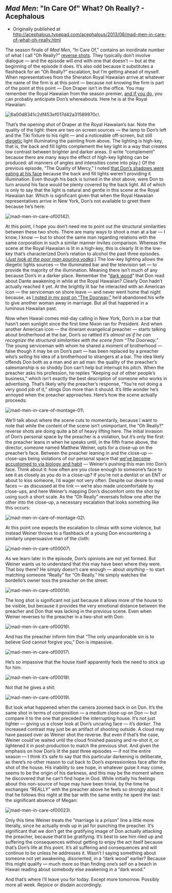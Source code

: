 ## <em>Mad Men</em>: "In Care Of" What? Oh Really? - Acephalous

 * Originally published at http://acephalous.typepad.com/acephalous/2013/06/mad-men-in-care-of-what-oh-really.html

The season finale of *Mad Men*, “In Care Of,” contains an inordinate number of what I call “Oh Really?” [reverse shots](http://classes.yale.edu/film-analysis/htmfiles/editing.htm#51531). They typically don’t involve dialogue — and the episode will end with one that doesn’t — but at the beginning of the episode it does. It’s also odd because it substitutes a flashback for an “Oh Really?” escalation, but I’m getting ahead of myself. When representatives from the Sheraton Royal Hawaiian arrive at whatever the name of the firm is at this point — because not knowing the firm is part of the point at this point — Don Draper isn’t in the office. You may remember the Royal Hawaiian from the season premier, [and if you do](http://acephalous.typepad.com/acephalous/2013/04/mad-men-dont-go-into-the-doorway-don.html), you can probably anticipate Don’s whereabouts. Here he is at the Royal Hawaiian:

![6a00d8341c2df453ef017d42a31589970c](images/tv/mad-men-in-care-of-1/6a00d8341c2df453ef017d42a31589970c-800wi.png)\ 

That’s the opening shot of Draper at the Royal Hawaiian’s bar. Note the quality of the light: there are two on screen sources — the lamp to Don’s left and the Tiki fixture to his right — and a noticeable off-screen, but still [diegetic](http://classes.yale.edu/film-analysis/htmfiles/basic-terms.htm#25890) light illuminating the painting from above. The lighting is high-key, that is, the back and fill lights complement the key light in a way that creates low contrast between brighter and darker areas. (I write “complement” because there are many ways the effect of high-key lighting can be produced: all manners of angles and intensities come into play.) Of the previous episode, “The Quality of Mercy,” I noted [that Don’s shadows were eating at his face](http://www.lawyersgunsmoneyblog.com/2013/06/mad-men-fencing-with-shadows-over-the-quality-of-mercy) because the back and fill lights weren’t providing it illumination. Even though his back is turned in the shot above, were Don to turn around his face would be plenty covered by the back light. All of which is only to say that the light is natural and gentle in this scene at the Royal Hawaiian bar. Which is significant given that when the Royal Hawaiian representatives arrive in New York, Don’s not available to greet them because he’s here:

![mad-men-in-care-of00142](images/tv/mad-men-in-care-of-1/mad-men-in-care-of00142.png)\ 

At this point, I hope you don’t need me to point out the structural similarities between these two shots. There are many ways to shoot a man at a bar — I know, I know — but to shoot the same man regarding relations with the same corporation in such a similar manner invites comparison. Whereas the scene at the Royal Hawaiian is lit in a high-key, this is clearly lit in the low-key that’s characterized Don’s relation to alcohol the past three episodes. ([*Just look at the poor man pouring vodka*](http://www.lawyersgunsmoneyblog.com/wp-content/uploads/2013/06/mad-men-the-quality-of-mercy00006.png).) The low-key lighting allows the diegetic lights sources — the illuminated bar and the television set — to provide the majority of the illumination. Meaning there isn’t much of any because Don’s in a darker place. Remember the “[dark wood](http://www.gutenberg.org/files/8789/8789-h/8789-h.htm#link1)” that Don read about Dante awakening in while at the Royal Hawaiian? Clearly Don hadn’t actually reached it yet. At the brightly lit bar he interacted with an American icon — the serviceman on shore leave — and never went home that night because, as [I noted in my post on “The Doorway,”](http://acephalous.typepad.com/acephalous/2013/04/mad-men-dont-go-into-the-doorway-don.html) he’d abandoned his wife to give another woman away in marriage. But all that happened in a luminous Hawaiian past.

Now when Hawaii comes mid-day calling in New York, Don’s in a bar that hasn’t seen sunlight since the first time Nixon ran for President. And when another American icon — the itinerant evangelical preacher — starts talking about brotherhood at the bar, Don’s so rattled *it’s almost as if he can recognize the structural similarities with the scene from “The Doorway.”* The young serviceman with whom he shared a moment of brotherhood — false though it may be on Don’s part — has been replaced by a preacher who’s *selling* his idea of a brotherhood to strangers at a bar. The idea likely offends Don both as a man and an ad man: the quality of the preacher’s salesmanship is so shoddy Don can’t help but interrupt his pitch. When the preacher asks his profession, he replies “Keeping out of other people’s business,” which isn’t exactly the best description of someone who works in advertising. That’s likely why the preacher’s response, “You’re not doing a very good job of it,” stings Don more than it should. It’s little wonder he’s annoyed when the preacher approaches. Here’s how the scene actually proceeds:

![mad-men-in-care-of-montage-01](images/tv/mad-men-in-care-of-1/mad-men-in-care-of-montage-01.jpg)\ 

We’ll talk about where the scene cuts to momentarily, because I want to note that while the content of the scene isn’t unimportant, the “Oh Really?” reverse shots are doing quite a bit of heavy lifting here. The initial invasion of Don’s personal space by the preacher is a violation, but it’s only the first: the preacher leans in when he speaks until, in the fifth frame above, the director, someone named Matthew Weiner, opts for a close-up on the preacher’s face. Between the preacher leaning in and the close-up — close-ups being violations of our personal space that [we’ve become accustomed to via biology and habit](http://acephalous.typepad.com/acephalous/2012/09/game-of-thrones-winter-is-coming-for-will-and-bran.html#1) — Weiner’s pushing this man into Don’s face. Think about it: how often are you close enough to someone’s face to see it as closely as you do in a close-up? If you’re not a dentist or an ENT or about to kiss someone, I’d wager not very often. Despite our desire to read faces — as discussed at the link — we’re also made uncomfortable by close-ups, and here Weiner’s mapping Don’s discomfort onto the shot by using such a short scale. As the “Oh Really” reversals follow one after the other into the close-up, a necessary escalation that looks something like this occurs:

![mad-men-in-care-of-montage-02](images/tv/mad-men-in-care-of-1/mad-men-in-care-of-montage-02.jpg)\ 

At this point one expects the escalation to climax with some violence, but instead Weiner throws to a flashback of a young Don encountering a similarly unpersuasive man of the cloth:

![mad-men-in-care-of00007](images/tv/mad-men-in-care-of-1/mad-men-in-care-of00007.png)\ 

As we learn later in the episode, Don’s opinions are not yet formed. But Weiner wants us to understand that this may have been where they were. That boy there? He simply doesn’t care enough — about *anything* – to start matching someone “Really” for “Oh Really.” He simply watches the bordello’s owner toss the preacher on the street:

![mad-men-in-care-of00014](images/tv/mad-men-in-care-of-1/mad-men-in-care-of00014.png)\ 

The long shot is significant not just because it allows more of the house to be visible, but because it provides the very emotional distance between the preacher and Don that was lacking in the previous scene. Even when Weiner reverses to the preacher in a two-shot with Don:

![mad-men-in-care-of00016](images/tv/mad-men-in-care-of-1/mad-men-in-care-of00016.png)\ 

And has the preacher inform him that “The only unpardonable sin is to believe God cannot forgive you,” Don is impassive.

![mad-men-in-care-of00017](images/tv/mad-men-in-care-of-1/mad-men-in-care-of00017.png)\ 

He’s *so* impassive that the house itself apparently feels the need to stick up for him:

![mad-men-in-care-of00018](images/tv/mad-men-in-care-of-1/mad-men-in-care-of00018.png)\ 

Not that he gives a shit:

![mad-men-in-care-of00019](images/tv/mad-men-in-care-of-1/mad-men-in-care-of00019.png)\ 

But look what happened when the camera zoomed back in on Don. It’s the same shot in terms of composition — a medium close-up on Don — but compare it to the one that preceded the interrupting house. It’s not just tighter — giving us a closer look at Don’s uncaring face — it’s *darker*. The increased contrast may just be an artifact of shooting outside. A cloud may have passed over as Weiner shot the reverse. But even if that’s the case, Weiner could’ve waited until the cloud finished passing and re-shot it, or lightened it in post-production to match the previous shot. And given the emphasis on how Don’s lit the past three episodes — if not the entire season — I think it’s safe to say that this particular darkening is deliberate, as there’s no other reason to cut back to Don’s expressionless face after the shot of the house. His inability to see hope, in whatever guise it may come, seems to be the origin of his darkness, and this may be the moment where he discovered that he can’t find hope in God. While initially his feelings about this non-source of hope may have been trivial, by the time he exchanges “REALLY” with the preacher above he feels so strongly about it that he follows this night at the bar with the same entity he spent the last: the significant absence of Megan:

![mad-men-in-care-of00023](images/tv/mad-men-in-care-of-1/mad-men-in-care-of00023.png)\ 

Only this time Weiner treats the “marriage is a prison” line a little more literally, since he actually ends up in jail for punching the preacher. It’s significant that we don’t get the gratifying image of Don actually attacking the preacher, because that’d be gratifying. It’s best to see him riled up and suffering the consequences without getting to enjoy the act itself because that’s Don’s life at this point. It’s all suffering and consequences and will continue to be unless he addresses it. Wasn’t I saying something about someone not yet awakening, disoriented, in a “dark wood” earlier? Because this might qualify — much more so than finding one’s self on a beach in Hawaii reading about somebody else awakening in a “dark wood.”

And that’s where I’ll leave you for today. Except more tomorrow. Possibly more all week. Rejoice or disdain accordingly.
